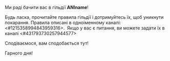 Ми раді бачити вас в гільдії **ANIname**!

Будь ласка, прочитайте правила гільдії і дотримуйтесь їх, щоб уникнути покарання. Правила описані в одноіменному каналі: <#1215358994843959316>.
‌‌
Якщо у вас є питання, ви можете задати їх в каналі <#431793730257944577>

Сподіваємося, вам сподобається тут!

Гарного дня!